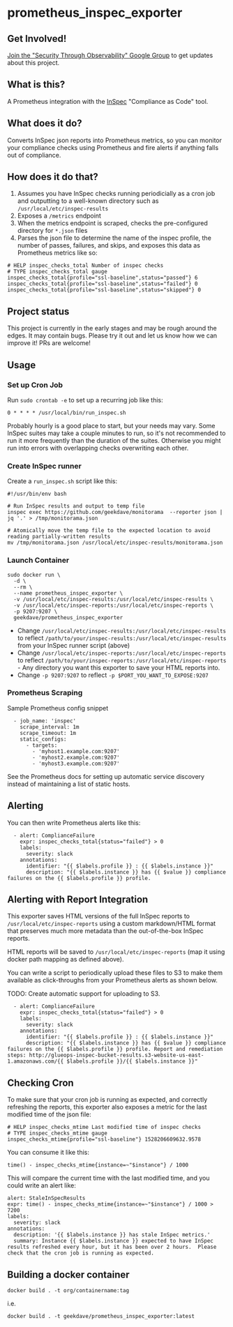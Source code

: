 # prometheus_inspec_exporter

## Get Involved!

[Join the "Security Through Observability" Google Group](https://groups.google.com/forum/#!forum/securitythroughobservability) to get updates about this project.

## What is this?

A Prometheus integration with the [InSpec](https://www.inspec.io/) "Compliance as Code" tool.

## What does it do?

Converts InSpec json reports into Prometheus metrics, so you can monitor your compliance checks using Prometheus and fire alerts if anything falls out of compliance.

## How does it do that?

1. Assumes you have InSpec checks running periodicially as a cron job and outputting to a well-known directory such as `/usr/local/etc/inspec-results`
1. Exposes a `/metrics` endpoint
1. When the metrics endpoint is scraped, checks the pre-configured directory for `*.json` files
1. Parses the json file to determine the name of the inspec profile, the number of passes, failures, and skips, and exposes this data as Prometheus metrics like so:

```
# HELP inspec_checks_total Number of inspec checks
# TYPE inspec_checks_total gauge
inspec_checks_total{profile="ssl-baseline",status="passed"} 6
inspec_checks_total{profile="ssl-baseline",status="failed"} 0
inspec_checks_total{profile="ssl-baseline",status="skipped"} 0
```

## Project status

This project is currently in the early stages and may be rough around the edges.  It may contain bugs.  Please try it out and let us know how we can improve it!  PRs are welcome!

## Usage

### Set up Cron Job

Run `sudo crontab -e` to set up a recurring job like this:

```
0 * * * * /usr/local/bin/run_inspec.sh
```

Probably hourly is a good place to start, but your needs may vary.  Some InSpec suites may take a couple minutes to run, so it's not recommended to run it more frequently than the duration of the suites.  Otherwise you might run into errors with overlapping checks overwriting each other.

### Create InSpec runner

Create a `run_inspec.sh` script like this:

```
#!/usr/bin/env bash

# Run InSpec results and output to temp file
inspec exec https://github.com/geekdave/monitorama  --reporter json | jq '.' > /tmp/monitorama.json

# Atomically move the temp file to the expected location to avoid reading partially-written results
mv /tmp/monitorama.json /usr/local/etc/inspec-results/monitorama.json
```

### Launch Container

```
sudo docker run \
  -d \
  --rm \
  --name prometheus_inspec_exporter \
  -v /usr/local/etc/inspec-results:/usr/local/etc/inspec-results \
  -v /usr/local/etc/inspec-reports:/usr/local/etc/inspec-reports \
  -p 9207:9207 \
  geekdave/prometheus_inspec_exporter
```

* Change `/usr/local/etc/inspec-results:/usr/local/etc/inspec-results` to reflect `/path/to/your/inspec-results:/usr/local/etc/inspec-results` from your InSpec runner script (above)
* Change `/usr/local/etc/inspec-reports:/usr/local/etc/inspec-reports` to reflect `/path/to/your/inspec-reports:/usr/local/etc/inspec-reports` - Any directory you want this exporter to save your HTML reports into.
* Change `-p 9207:9207` to reflect `-p $PORT_YOU_WANT_TO_EXPOSE:9207`

### Prometheus Scraping

Sample Prometheus config snippet

```
  - job_name: 'inspec'
    scrape_interval: 1m
    scrape_timeout: 1m
    static_configs:
      - targets:
        - 'myhost1.example.com:9207'
        - 'myhost2.example.com:9207'
        - 'myhost3.example.com:9207'
```

See the Prometheus docs for setting up automatic service discovery instead of maintaining a list of static hosts.  

## Alerting

You can then write Prometheus alerts like this:

```
  - alert: ComplianceFailure
    expr: inspec_checks_total{status="failed"} > 0
    labels:
      severity: slack
    annotations:
      identifier: "{{ $labels.profile }} : {{ $labels.instance }}"
      description: "{{ $labels.instance }} has {{ $value }} compliance failures on the {{ $labels.profile }} profile.
```

## Alerting with Report Integration

This exporter saves HTML versions of the full InSpec reports to `/usr/local/etc/inspec-reports` using a custom markdown/HTML format that preserves much more metadata than the out-of-the-box InSpec reports.  

HTML reports will be saved to `/usr/local/etc/inspec-reports` (map it using docker path mapping as defined above).

You can write a script to periodically upload these files to S3 to make them available as click-throughs from your Prometheus alerts as shown below.

TODO: Create automatic support for uploading to S3.

```
  - alert: ComplianceFailure
    expr: inspec_checks_total{status="failed"} > 0
    labels:
      severity: slack
    annotations:
      identifier: "{{ $labels.profile }} : {{ $labels.instance }}"
      description: "{{ $labels.instance }} has {{ $value }} compliance failures on the {{ $labels.profile }} profile. Report and remediation steps: http://glueops-inspec-bucket-results.s3-website-us-east-1.amazonaws.com/{{ $labels.profile }}/{{ $labels.instance }}"
```

## Checking Cron

To make sure that your cron job is running as expected, and correctly refreshing the reports, this exporter also exposes a metric for the last modified time of the json file:

```
# HELP inspec_checks_mtime Last modified time of inspec checks
# TYPE inspec_checks_mtime gauge
inspec_checks_mtime{profile="ssl-baseline"} 1528206609632.9578
```

You can consume it like this:

```
time() - inspec_checks_mtime{instance=~"$instance"} / 1000
```

This will compare the current time with the last modified time, and you could write an alert like:

```
alert: StaleInSpecResults
expr: time() - inspec_checks_mtime{instance=~"$instance"} / 1000 > 7200
labels:
  severity: slack
annotations:
  description: '{{ $labels.instance }} has stale InSpec metrics.'
  summary: Instance {{ $labels.instance }} expected to have InSpec results refreshed every hour, but it has been over 2 hours.  Please check that the cron job is running as expected.
```

## Building a docker container

```
docker build . -t org/containername:tag
```

i.e.

```
docker build . -t geekdave/prometheus_inspec_exporter:latest
```
